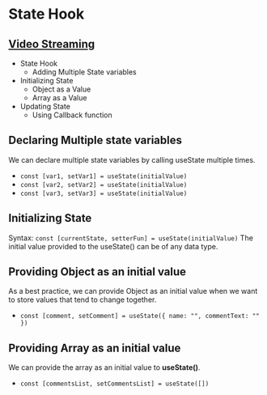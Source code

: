 # State Hook
## [Video Streaming](https://sspvideostream.ccbp.tech/)

- State Hook
  - Adding Multiple State variables
- Initializing State
  - Object as a Value
  - Array as a Value
- Updating State
  - Using Callback function

## Declaring Multiple state variables
We can declare multiple state variables by calling useState multiple times.
- `const [var1, setVar1] = useState(initialValue)`
- `const [var2, setVar2] = useState(initialValue)`
- `const [var3, setVar3] = useState(initialValue)`

## Initializing State
Syntax: `const [currentState, setterFun] = useState(initialValue)`
The initial value provided to the useState() can be of any data type.

## Providing Object as an initial value
As a best practice, we can provide Object as an initial value when we want to store values that tend to change together.
- `const [comment, setComment] = useState({ name: "", commentText: "" })`

## Providing Array as an initial value
We can provide the array as an initial value to **useState()**.
- `const [commentsList, setCommentsList] = useState([])`
